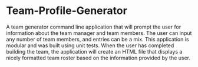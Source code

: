 # Team-Profile-Generator
A team generator command line application that will prompt the user for information about the team manager and team members. The user can input any number of team members, and entries can be a mix. This application is modular and was built using unit tests. When the user has completed building the team, the application will create an HTML file that displays a nicely formatted team roster based on the information provided by the user.
